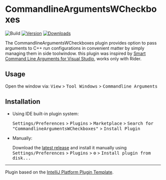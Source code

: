 # CommandlineArgumentsWCheckboxes

![Build](https://github.com/rebel-000/CommandlineArgumentsWCheckboxes/workflows/Build/badge.svg)
[![Version](https://img.shields.io/jetbrains/plugin/v/21226.svg)](https://plugins.jetbrains.com/plugin/21226)
[![Downloads](https://img.shields.io/jetbrains/plugin/d/21226.svg)](https://plugins.jetbrains.com/plugin/21226)

<!-- Plugin description -->
The CommandlineArgumentsWCheckboxes plugin provides option to pass arguments to C++ run configurations in convenient matter by simply managing them in side toolwindow.
this plugin was inspired by [Smart Command Line Arguments for Visual Studio](https://github.com/MBulli/SmartCommandlineArgs), works only with Rider.

## Usage
Open the window via:
<kbd>View</kbd> > <kbd>Tool Windows</kbd> > <kbd>Commandline Arguments</kbd>

<!-- Plugin description end -->

## Installation

- Using IDE built-in plugin system:
  
  <kbd>Settings/Preferences</kbd> > <kbd>Plugins</kbd> > <kbd>Marketplace</kbd> > <kbd>Search for "CommandlineArgumentsWCheckboxes"</kbd> >
  <kbd>Install Plugin</kbd>
  
- Manually:

  Download the [latest release](https://github.com/rebel-000/CommandlineArgumentsWCheckboxes/releases/latest) and install it manually using
  <kbd>Settings/Preferences</kbd> > <kbd>Plugins</kbd> > <kbd>⚙️</kbd> > <kbd>Install plugin from disk...</kbd>


---
Plugin based on the [IntelliJ Platform Plugin Template][template].

[template]: https://github.com/JetBrains/intellij-platform-plugin-template

